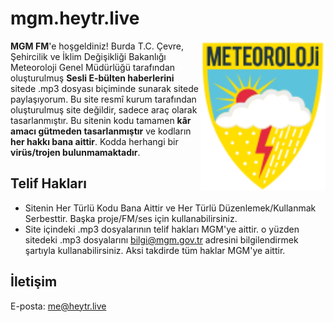 # mgm.heytr.live
<img width="200" align="right" src="https://raw.githubusercontent.com/heyturkiye204/mgmfm.heytr.live/cd21bf38497d1d3658e0e85c3c8b4c859aca8094/mgm-logo.svg" />
<b>MGM FM</b>'e hoşgeldiniz! Burda T.C. Çevre, Şehircilik ve İklim Değişikliği Bakanlığı Meteoroloji Genel Müdürlüğü tarafından oluşturulmuş <b>Sesli E-bülten haberlerini</b> sitede .mp3 dosyası biçiminde sunarak sitede paylaşıyorum. 
Bu site resmî kurum tarafından oluşturulmuş site değildir, sadece araç olarak tasarlanmıştır. Bu sitenin kodu tamamen <b>kâr amacı gütmeden tasarlanmıştır</b> ve kodların <b>her hakkı bana aittir</b>. Kodda herhangi bir <b>virüs/trojen bulunmamaktadır</b>.

## Telif Hakları
* Sitenin Her Türlü Kodu Bana Aittir ve Her Türlü Düzenlemek/Kullanmak Serbesttir. Başka proje/FM/ses için kullanabilirsiniz.
* Site içindeki .mp3 dosyalarının telif hakları MGM'ye aittir. o yüzden sitedeki .mp3 dosyalarını [bilgi@mgm.gov.tr](mailto:bilgi@mgm.gov.tr) adresini bilgilendirmek şartıyla kullanabilirsiniz. Aksi takdirde tüm haklar MGM'ye aittir.

## İletişim
E-posta: [me@heytr.live](mailto:me@heytr.live)

